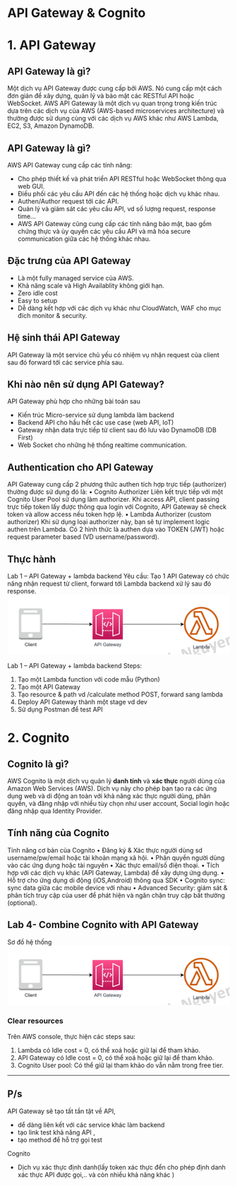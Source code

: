 # API Gateway & Cognito

# 1. API Gateway
## API Gateway là gì?
Một dịch vụ API Gateway được cung cấp bởi AWS. Nó cung cấp một cách đơn giản để xây dựng, quản lý và bảo mật các RESTful API hoặc WebSocket. AWS API Gateway là một dịch vụ quan trọng trong kiến trúc dựa trên các dịch vụ của AWS (AWS-based microservices architecture) và thường được sử dụng cùng với các dịch vụ AWS khác như AWS Lambda, EC2, S3, Amazon DynamoDB.

## API Gateway là gì?
AWS API Gateway cung cấp các tính năng:
- Cho phép thiết kế và phát triển API RESTful hoặc WebSocket thông qua web GUI.
- Điều phối các yêu cầu API đến các hệ thống hoặc dịch vụ khác nhau.
- Authen/Author request tới các API.
- Quản lý và giám sát các yêu cầu API, vd số lượng request,
response time...
- AWS API Gateway cũng cung cấp các tính năng bảo mật, bao gồm chứng thực và ủy quyền các yêu cầu API và mã hóa secure communication giữa các hệ thống khác nhau.

## Đặc trưng của API Gateway
- Là một fully managed service của AWS.
- Khả năng scale và High Availablity không giới hạn.
- Zero idle cost
- Easy to setup
- Dễ dàng kết hợp với các dịch vụ khác như CloudWatch, WAF cho mục đích monitor & security.

## Hệ sinh thái API Gateway
API Gateway là một service chủ yếu có nhiệm vụ nhận request của client sau đó forward tới các service phía sau.

## Khi nào nên sử dụng API Gateway?
API Gateway phù hợp cho những bài toán sau
- Kiến trúc Micro-service sử dụng lambda làm backend
- Backend API cho hầu hết các use case (web API, IoT)
- Gateway nhận data trực tiếp từ client sau đó lưu vào DynamoDB (DB First) 
- Web Socket cho những hệ thống realtime communication.

## Authentication cho API Gateway
API Gateway cung cấp 2 phương thức authen tích hợp trực tiếp (authorizer) thường được sử dụng đó là:
• Cognito Authorizer
Liên kết trực tiếp với một Cognito User Pool sử dụng làm authorizer. Khi access API, client passing trực tiếp token lấy được thông qua login với Cognito, API Gateway sẽ check token và allow access nếu token hợp lệ.
• Lambda Authorizer (custom authorizer)
Khi sử dụng loại authorizer này, bạn sẽ tự implement logic authen trên Lambda. Có 2 hình thức là authen dựa vào TOKEN (JWT) hoặc request parameter based (VD username/password).

## Thực hành
Lab 1 – API Gateway + lambda backend
Yêu cầu: Tạo 1 API Gateway có chức năng nhận request từ client, forward tới Lambda backend xử lý sau đó response.
![Alt text](images/image.png)

Lab 1 – API Gateway + lambda backend
Steps:
1. Tạo một Lambda function với code mẫu (Python)
2. Tạo một API Gateway
3. Tạo resource & path vd /calculate method POST, forward sang lambda
4. Deploy API Gateway thành một stage vd dev
5. Sử dụng Postman để test API


# 2. Cognito
## Cognito là gì?
AWS Cognito là một dịch vụ quản lý **danh tính** và **xác thực** người dùng của Amazon Web Services (AWS). Dịch vụ này cho phép bạn tạo ra các ứng dụng web và di động an toàn với khả năng xác thực người dùng, phân quyền, và đăng nhập với nhiều tùy chọn như user account, Social login hoặc đăng nhập qua Identity Provider.

## Tính năng của Cognito
Tính năng cơ bản của Cognito
• Đăng ký & Xác thực người dùng sd username/pw/email hoặc tài khoản mạng xã hội.
• Phân quyền người dùng vào các ứng dụng hoặc tài nguyên
• Xác thực email/số điện thoại.
• Tích hợp với các dịch vụ khác (API Gateway, Lambda) để xây dựng ứng dụng.
• Hỗ trợ cho ứng dụng di động (iOS,Android) thông qua SDK
• Cognito sync: sync data giữa các mobile device với nhau
• Advanced Security: giám sát & phân tích truy cập của user để phát hiện và ngăn chặn truy cập bất thường (optional).

## Lab 4- Combine Cognito with API Gateway
Sơ đồ hệ thống
![Alt text](images/image.png)


### Clear resources
Trên AWS console, thực hiện các steps sau:
1. Lambda có Idle cost = 0, có thể xoá hoặc giữ lại để tham khảo.
2. API Gateway có Idle cost = 0, có thể xoá hoặc giữ lại để tham khảo.
3. Cognito User pool: Có thể giữ lại tham khảo do vẫn nằm trong free tier.


-------
## P/s
API Gateway sẽ tạo tất tần tật về API,
- dể dàng liên kết với các service khác làm backend
- tạo link test khả năng API , 
- tạo method để hỗ trợ gọi test 

Cognito
- Dịch vụ xác thực định danh(lấy token xác thực đển cho phép định danh xác thực API được gọi,.. và còn nhiều khả năng khác )